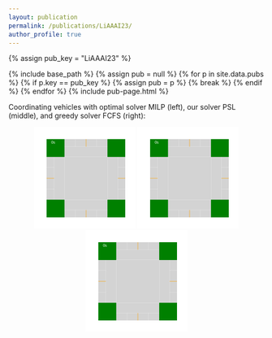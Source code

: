 ```yaml
---
layout: publication
permalink: /publications/LiAAAI23/
author_profile: true
---
```

{% assign pub_key = "LiAAAI23" %}

{% include base_path %}
{% assign pub = null %}
{% for p in site.data.pubs %}
  {% if p.key == pub_key %}
    {% assign pub = p %}
    {% break %}
  {% endif %}
{% endfor %}
{% include pub-page.html %}

Coordinating vehicles with optimal solver MILP (left), our solver PSL (middle), and greedy solver FCFS (right):
<p style="text-align:center;">
    <img src="/images/MILP-crosswalk.gif" style="max-height:150pt" alt="Mixed Integer Linear Programming"/>
    <img src="/images/PSL-crosswalk.gif" style="max-height:150pt" alt="Our MAPF-Based Algorithm"/>
    <img src="/images/FCFS-crosswalk.gif" style="max-height:150pt" alt="First Come First Served"/>
</p>